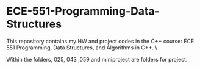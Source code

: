 # ECE-551-Programming-Data-Structures

This repository contains my HW and project codes in the C++ course: ECE 551 Programming, Data Structures, and Algorithms in C++. \

Within the folders, 025, 043 ,059 and miniproject are folders for project.

